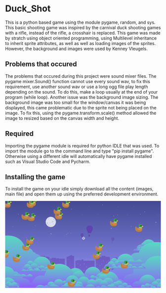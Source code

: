 # Duck_Shot
This is a python based game using the module pygame, random, and sys. This basic shooting game was inspired by the carnival duck shooting games with a rifle, instead of the rifle, a crosshair is replaced. This game was made by stratch using object oriented programming, using Multilevel inheritance to inherit sprite attributes, as well as well as loading images of the sprites. However, the background and images were used by Kenney Vleugels.

## Problems that occured
The problems that occured during this project were sound mixer files. The pygame mixer.Sound() function cannot use every sound wav, to fix this requirement, use another sound wav or use a long ogg file play length depending on the sound. To do this, make a loop usually at the end of your program (while loop). Another issue was the background image sizing. The background image was too small for the window/canvas it was being displayed, this came problematic due to the sprite not being placed on the image. To fix this, using the pygame.transform.scale() method allowed the image to resized based on the canvas width and height.

## Required
Importing the pygame module is required for python IDLE that was used. To import the module go to the command line and type "pip install pygame". Otherwise using a different idle will automatically have pygame installed such as Visual Studio Code and Pycharm. 

## Installing the game 
To install the game on your idle simply download all the content (images, main file) and open them up using the preferred development environment.

![alt text](https://github.com/Tojade/Duck_Shot/blob/main/Duck_Shoot.png)

